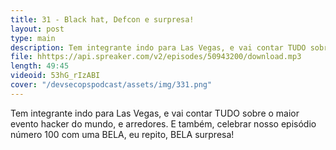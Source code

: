 ```yaml
---
title: 31 - Black hat, Defcon e surpresa!
layout: post
type: main
description: Tem integrante indo para Las Vegas, e vai contar TUDO sobre o maior evento hacker do mundo, e arredores. E também, celebrar nosso episódio número 100 com uma BELA, eu repito, BELA surpresa!
file: hhttps://api.spreaker.com/v2/episodes/50943200/download.mp3
length: 49:45
videoid: 53hG_rIzABI
cover: "/devsecopspodcast/assets/img/331.png"
---
```


Tem integrante indo para Las Vegas, e vai contar TUDO sobre o maior evento hacker do mundo, e arredores. E também, celebrar nosso episódio número 100 com uma BELA, eu repito, BELA surpresa!